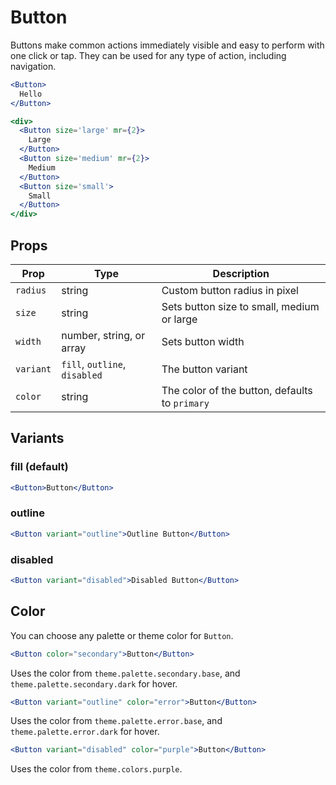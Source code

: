 # Button

Buttons make common actions immediately visible and easy to perform with one click or tap. They can be used for any type of action, including navigation.

```.jsx
<Button>
  Hello
</Button>
```

```.jsx
<div>
  <Button size='large' mr={2}>
    Large
  </Button>
  <Button size='medium' mr={2}>
    Medium
  </Button>
  <Button size='small'>
    Small
  </Button>
</div>
```

## Props

| Prop      | Type                          | Description                                    |
| --------- | ----------------------------- | ---------------------------------------------- |
| `radius`  | string                        | Custom button radius in pixel                  |
| `size`    | string                        | Sets button size to small, medium or large     |
| `width`   | number, string, or array      | Sets button width                              |
| `variant` | `fill`, `outline`, `disabled` | The button variant                             |
| `color`   | string                        | The color of the button, defaults to `primary` |

## Variants

### fill (default)

```.jsx
<Button>Button</Button>
```

### outline

```.jsx
<Button variant="outline">Outline Button</Button>
```

### disabled

```.jsx
<Button variant="disabled">Disabled Button</Button>
```

## Color

You can choose any palette or theme color for `Button`.

```.jsx
<Button color="secondary">Button</Button>
```

Uses the color from `theme.palette.secondary.base`, and `theme.palette.secondary.dark` for hover.

```.jsx
<Button variant="outline" color="error">Button</Button>
```

Uses the color from `theme.palette.error.base`, and `theme.palette.error.dark` for hover.

```.jsx
<Button variant="disabled" color="purple">Button</Button>
```

Uses the color from `theme.colors.purple`.
